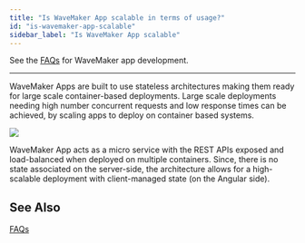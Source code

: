 ```yaml
---
title: "Is WaveMaker App scalable in terms of usage?"
id: "is-wavemaker-app-scalable"
sidebar_label: "Is WaveMaker App scalable"
---
```

See the [FAQs](/learn/app-development/wavemaker-app-development-faqs) for WaveMaker app development.      

---

WaveMaker Apps are built to use stateless architectures making them ready for large scale container-based deployments. Large scale deployments needing high number concurrent requests and low response times can be achieved, by scaling apps to deploy on container based systems.

[![](/learn/assets/scal_graphic.png)](/learn/assets/scal_graphic.png)

WaveMaker App acts as a micro service with the REST APIs exposed and load-balanced when deployed on multiple containers. Since, there is no state associated on the server-side, the architecture allows for a high-scalable deployment with client-managed state (on the Angular side).

## See Also
[FAQs](/learn/app-development/wavemaker-app-development-faqs)  